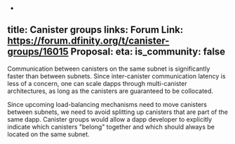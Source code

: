 -
title: Canister groups
links:
  Forum Link: https://forum.dfinity.org/t/canister-groups/16015
  Proposal: 
eta:
is_community: false
---

Communication between canisters on the same subnet is significantly faster than between subnets.  Since inter-canister communication latency is less of a concern, one can scale dapps through multi-canister architectures, as long as the canisters are guaranteed to be collocated. 

Since upcoming load-balancing mechanisms need to move canisters between subnets, we need to avoid splitting up canisters that are part of the same dapp.   Canister groups would allow a dapp developer to explicitly indicate which canisters "belong" together and which should always be located on the same subnet.

